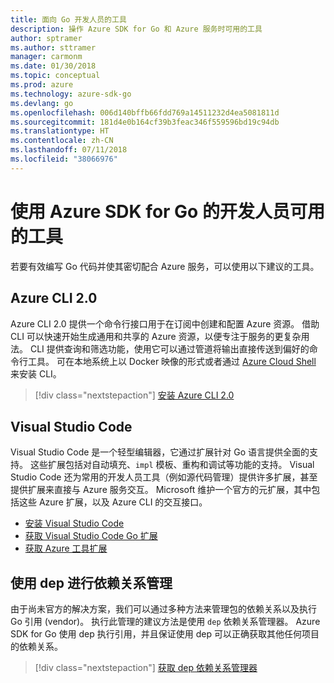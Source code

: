 ```yaml
---
title: 面向 Go 开发人员的工具
description: 操作 Azure SDK for Go 和 Azure 服务时可用的工具
author: sptramer
ms.author: sttramer
manager: carmonm
ms.date: 01/30/2018
ms.topic: conceptual
ms.prod: azure
ms.technology: azure-sdk-go
ms.devlang: go
ms.openlocfilehash: 006d140bffb66fdd769a14511232d4ea5081811d
ms.sourcegitcommit: 181d4e0b164cf39b3feac346f559596bd19c94db
ms.translationtype: HT
ms.contentlocale: zh-CN
ms.lasthandoff: 07/11/2018
ms.locfileid: "38066976"
---
```

# <a name="tools-for-developers-using-the-azure-sdk-for-go"></a>使用 Azure SDK for Go 的开发人员可用的工具

若要有效编写 Go 代码并使其密切配合 Azure 服务，可以使用以下建议的工具。

## <a name="azure-cli-20"></a>Azure CLI 2.0

Azure CLI 2.0 提供一个命令行接口用于在订阅中创建和配置 Azure 资源。 借助 CLI 可以快速开始生成通用和共享的 Azure 资源，以便专注于服务的更复杂用法。 CLI 提供查询和筛选功能，使用它可以通过管道将输出直接传送到偏好的命令行工具。 可在本地系统上以 Docker 映像的形式或者通过 [Azure Cloud Shell](https://docs.microsoft.com/azure/cloud-shell/overview) 来安装 CLI。

> [!div class="nextstepaction"]
> [安装 Azure CLI 2.0](/cli/azure/install-azure-cli)

## <a name="visual-studio-code"></a>Visual Studio Code

Visual Studio Code 是一个轻型编辑器，它通过扩展针对 Go 语言提供全面的支持。 这些扩展包括对自动填充、`impl` 模板、重构和调试等功能的支持。 Visual Studio Code 还为常用的开发人员工具（例如源代码管理）提供许多扩展，甚至提供扩展来直接与 Azure 服务交互。 Microsoft 维护一个官方的元扩展，其中包括这些 Azure 扩展，以及 Azure CLI 的交互接口。

* [安装 Visual Studio Code](https://code.visualstudio.com/Download)
* [获取 Visual Studio Code Go 扩展](https://code.visualstudio.com/docs/languages/go)
* [获取 Azure 工具扩展](https://marketplace.visualstudio.com/items?itemName=ms-vscode.vscode-azureextensionpack)

## <a name="dependency-management-with-dep"></a>使用 dep 进行依赖关系管理

由于尚未官方的解决方案，我们可以通过多种方法来管理包的依赖关系以及执行 Go 引用 (vendor)。 执行此管理的建议方法是使用 `dep` 依赖关系管理器。 Azure SDK for Go 使用 dep 执行引用，并且保证使用 dep 可以正确获取其他任何项目的依赖关系。

> [!div class="nextstepaction"]
> [获取 dep 依赖关系管理器](https://github.com/golang/dep)
